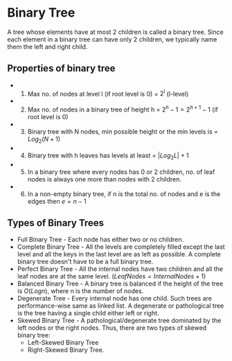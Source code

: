 # Binary Tree

A tree whose elements have at most 2 children is called a binary tree. Since each element in a binary tree can have only 2 children, we typically name them the left and right child.

## Properties of binary tree

- 1. Max no. of nodes at level l (if root level is 0) = $2^l$ (l-level)
- 2. Max no. of nodes in a binary tree of height h = $2^h - 1 = 2^{h+1} - 1$ (if root level is 0)
- 3. Binary tree with N nodes, min possible height or the min levels is = $Log_2(N+1)$
- 4. Binary tree with h leaves has levels at least = $|Log_2L|+1$
- 5. In a binary tree where every nodes has 0 or 2 children, no. of leaf nodes is always one more than nodes with 2 children.
- 6. In a non-empty binary tree, if n is the total no. of nodes and e is the edges then $e = n-1$

## Types of Binary Trees

- Full Binary Tree - Each node has either two or no children.
- Complete Binary Tree - All the levels are completely filled except the last level and all the keys in the last level are as left as possible. A complete binary tree doesn't have to be a full binary tree.
- Perfect Binary Tree - All the internal nodes have two children and all the leaf nodes are at the same level. $(Leaf Nodes = Internal Nodes + 1)$
- Balanced Binary Tree - A binary tree is balanced if the height of the tree is $O(Log n)$, where n is the number of nodes.
- Degenerate Tree - Every internal node has one child. Such trees are performance-wise same as linked list. A degenerate or pathological tree is the tree having a single child either left or right.
- Skewed Binary Tree - A pathological/degenerate tree dominated by the left nodes or the right nodes. Thus, there are two types of skewed binary tree:
  - Left-Skewed Binary Tree
  - Right-Skewed Binary Tree.
